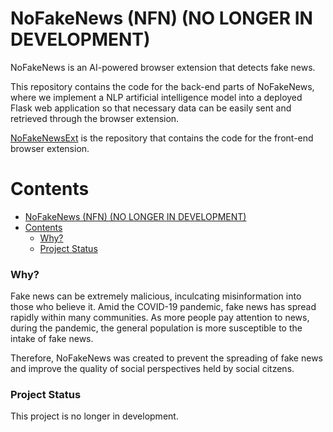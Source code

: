 # NoFakeNews (NFN) (NO LONGER IN DEVELOPMENT)

NoFakeNews is an AI-powered browser extension that detects fake news.

This repository contains the code for the back-end parts of NoFakeNews, where we implement a NLP artificial intelligence model into a deployed Flask web application so that necessary data can be easily sent and retrieved through the browser extension.

[NoFakeNewsExt](https://github.com/objecteds/NoFakeNewsExt) is the repository that contains the code for the front-end browser extension.

Contents
=========

- [NoFakeNews (NFN) (NO LONGER IN DEVELOPMENT)](#nofakenews-nfn-no-longer-in-development)
- [Contents](#contents)
    - [Why?](#why)
    - [Project Status](#project-status)


### Why?

Fake news can be extremely malicious, inculcating misinformation into those who believe it. Amid the COVID-19 pandemic, fake news has spread rapidly within many communities. As more people pay attention to news, during the pandemic, the general population is more susceptible to the intake of fake news. 

Therefore, NoFakeNews was created to prevent the spreading of fake news and improve the quality of social perspectives held by social citzens. 


### Project Status

This project is no longer in development.
